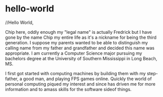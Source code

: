 # hello-world

//Hello World, 

   Chip here, oddly enough my "legal name" is actually Fredrick but I have gone by the name Chip my entire life as it's 
  a nickname for being the third generation. I suppose my parents wanted to be able to distinguish my calling name from my 
  father and grandfather and decided this name was appropriate. I am currently a Computer Science major pursuing my bachelors 
  degree at the University of Southern Mississippi in Long Beach, MS. 

   I first got started with computing machines by building them with my step-father, a good man, and playing FPS games
  online. Quickly the world of personal computing piqued my interest and since has driven me for more information and to 
  amass skills for the software sideof things. 
